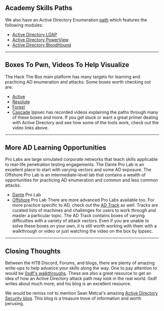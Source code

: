 ## Academy Skills Paths

We also have an Active Directory Enumeration [path](https://academy.hackthebox.com/paths) which features the following modules:
- [Active Directory LDAP](https://academy.hackthebox.com/course/preview/active-directory-ldap)
- [Active Directory PowerView](https://academy.hackthebox.com/course/preview/active-directory-powerview)
- [Active Directory BloodHound](https://academy.hackthebox.com/course/preview/active-directory-bloodhound)

---
## Boxes To Pwn, Videos To Help Visualize

The Hack The Box main platform has many targets for learning and practicing AD enumeration and attacks. Some boxes worth checking out are:
- [Active](https://youtu.be/jUc1J31DNdw)
- [Resolute](https://www.youtube.com/watch?v=8KJebvmd1Fk)
- [Forest](https://youtu.be/H9FcE_FMZio)
- [Cascade](https://youtu.be/mr-fsVLoQGw)
Ippsec has recorded videos explaining the paths through many of these boxes and more. If you get stuck or want a great primer dealing with Active Directory and see how some of the tools work, check out the video links above.

---
## More AD Learning Opportunities
Pro Labs are large simulated corporate networks that teach skills applicable to real-life penetration testing engagements. The Dante Pro Lab is an excellent place to start with varying vectors and some AD exposure. The Offshore Pro Lab is an intermediate-level lab that contains a wealth of opportunities for practicing AD enumeration and common and less common attacks.
- [Dante](https://app.hackthebox.com/prolabs/overview/dante) Pro Lab
- [Offshore](https://app.hackthebox.com/prolabs/overview/offshore) Pro Lab
There are more advanced Pro Labs available too.
For more practice specific to AD, check out the [AD Track](https://app.hackthebox.com/tracks/Active-Directory-101) as well. Tracks are curated lists of machines and challenges for users to work through and master a particular topic. The AD Track contains boxes of varying difficulties with a variety of attack vectors. Even if you are unable to solve these boxes on your own, it is still worth working with them with a walkthrough or video or just watching the video on the box by Ippsec.

---
## Closing Thoughts
Between the HTB Discord, Forums, and blogs, there are plenty of amazing write-ups to help advance your skills along the way. One to pay attention to would be [0xdf's walkthroughs](https://0xdf.gitlab.io/tags.html#active-directory). These are also a great resource to get an idea of how an Active Directory attack path may look in the real world. 0xdf writes about much more, and his blog is an excellent resource.

We would be remiss not to mention Sean Metcal's amazing [Active Directory Security blog](https://adsecurity.org/?author=2). This blog is a treasure trove of information and worth perusing.